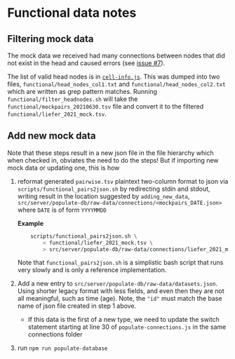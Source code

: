 # Functional data notes

## Filtering mock data

The mock data we received had many connections between nodes that did not exist
in the head and caused errors (see [issue #7](https://github.com/PrincetonUniversity/neuron-graph/issues/7)).

The list of valid head nodes is in
[`cell-info.js`](https://github.com/PrincetonUniversity/neuron-graph/blob/166e1af40e586c3b500945d66314b95e88ab17cd/src/client/js/cell-info.js#L15-L53).
This was dumped into two files, `functional/head_nodes_col1.txt` and
`functional/head_nodes_col2.txt` which are written as grep pattern matches.
Running `functional/filter_headnodes.sh` will take the
`functional/mockpairs_20210630.tsv` file and convert it to the filtered
`functional/liefer_2021_mock.tsv`.

## Add new mock data

Note that these steps result in a new json file in the file hierarchy which
when checked in, obviates the need to do the steps! But if importing new mock
data or updating one, this is how

1. reformat generated `pairwise.tsv` plaintext two-column format to json via
   `scripts/functional_pairs2json.sh` by redirecting stdin and stdout, writing
   result in the location suggested by `adding_new_data`,
   `src/server/populate-db/raw-data/connections/<mockpairs_DATE.json>` where
   `DATE` is of form `YYYYMMDD`

    **Example**

    ```bash
        scripts/functional_pairs2json.sh \
            < functional/liefer_2021_mock.tsv \
            > src/server/populate-db/raw-data/connections/liefer_2021_mock.json
    ```

    Note that `functional_pairs2json.sh` is a simplistic bash script that runs
    very slowly and is only a reference implementation.

2. Add a new entry to `src/server/populate-db/raw-data/datasets.json`. Using
   shorter legacy format with less fields, and even then they are not all
   meaningful, such as time (age). Note, the `"id"` must match the base name of
   json file created in step 1 above.

   * If this data is the first of a new type, we need to update the switch
     statement starting at line 30 of `populate-connections.js` in the same
     connections folder

3. run `npm run populate-database`
